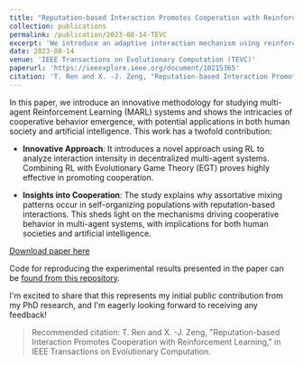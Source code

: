```yaml
---
title: "Reputation-based Interaction Promotes Cooperation with Reinforcement Learning"
collection: publications
permalink: /publication/2023-08-14-TEVC
excerpt: 'We introduce an adaptive interaction mechanism using reinforcement learning to study how artificial agents self-organize and adapt their connections in social dilemmas'
date: 2023-08-14
venue: 'IEEE Transactions on Evolutionary Computation (TEVC)'
paperurl: 'https://ieeexplore.ieee.org/document/10215365'
citation: 'T. Ren and X. -J. Zeng, "Reputation-based Interaction Promotes Cooperation with Reinforcement Learning," in IEEE Transactions on Evolutionary Computation.'
---
```

In this paper, we introduce an innovative methodology for studying multi-agent Reinforcement Learning (MARL) systems and shows the intricacies of cooperative behavior emergence, with potential applications in both human society and artificial intelligence. This work has a twofold contribution:

* **Innovative Approach**: It introduces a novel approach using RL to analyze interaction intensity in decentralized multi-agent systems. Combining RL with Evolutionary Game Theory (EGT) proves highly effective in promoting cooperation.

* **Insights into Cooperation**: The study explains why assortative mixing patterns occur in self-organizing populations with reputation-based interactions. This sheds light on the mechanisms driving cooperative behavior in multi-agent systems, with implications for both human societies and artificial intelligence.

[Download paper here](https://ieeexplore.ieee.org/document/10215365)

Code for reproducing the experimental results presented in the paper can be [found from this repository](https://github.com/itstyren/reputationRL-coop).

I'm excited to share that this represents my initial public contribution from my PhD research, and I'm eagerly looking forward to receiving any feedback!


> Recommended citation: T. Ren and X. -J. Zeng, "Reputation-based Interaction Promotes Cooperation with Reinforcement Learning," in IEEE Transactions on Evolutionary Computation.